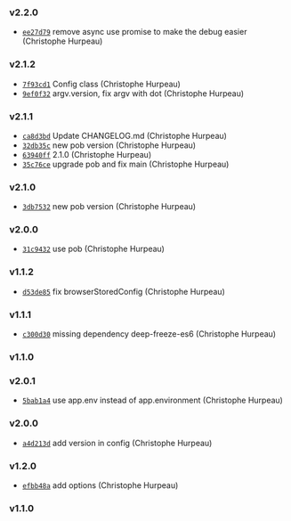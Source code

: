 ### v2.2.0

- [`ee27d79`](https://github.com/alpjs/alp-config/commit/ee27d79471ab7b44f8a25e3cedf24104f3007a1d) remove async use promise to make the debug easier (Christophe Hurpeau)

### v2.1.2

- [`7f93cd1`](https://github.com/alpjs/alp-config/commit/7f93cd1b7d1f3bc2895d149c5db7f2a80743086c) Config class (Christophe Hurpeau)
- [`9ef0f32`](https://github.com/alpjs/alp-config/commit/9ef0f321925f2c327d105a17dcef735538678e5d) argv.version, fix argv with dot (Christophe Hurpeau)

### v2.1.1

- [`ca8d3bd`](https://github.com/alpjs/alp-config/commit/ca8d3bd76e041f370b3acf0fff4cb1c8134b9a70) Update CHANGELOG.md (Christophe Hurpeau)
- [`32db35c`](https://github.com/alpjs/alp-config/commit/32db35ce6a2b676e3519596b2dccd560da56fc74) new pob version (Christophe Hurpeau)
- [`63940ff`](https://github.com/alpjs/alp-config/commit/63940ff70a7f48dfe5af481caa1b585a56b19bf9) 2.1.0 (Christophe Hurpeau)
- [`35c76ce`](https://github.com/alpjs/alp-config/commit/35c76cea0a7b48ba2f9799513420513e6ec138cd) upgrade pob and fix main (Christophe Hurpeau)

### v2.1.0

- [`3db7532`](https://github.com/alpjs/alp-config/commit/3db7532f26f4b865bcb803701a88e00f7734eb01) new pob version (Christophe Hurpeau)

### v2.0.0

- [`31c9432`](https://github.com/alpjs/alp-config/commit/31c9432046eb10fa6437e7fc86fbd95a3becd331) use pob (Christophe Hurpeau)

### v1.1.2

- [`d53de85`](https://github.com/alpjs/alp-config/commit/d53de85681a276e9aefcb2556bc0bb9d0dbd2322) fix browserStoredConfig (Christophe Hurpeau)


### v1.1.1

- [`c300d30`](https://github.com/alpjs/alp-config/commit/c300d30fff793e32faf39911224f023ac5830f2e) missing dependency deep-freeze-es6 (Christophe Hurpeau)

### v1.1.0



### v2.0.1

- [`5bab1a4`](https://github.com/alpjs/auk-config/commit/5bab1a494d50cc046feea7b79899ea773f6807e9) use app.env instead of app.environment (Christophe Hurpeau)

### v2.0.0

- [`a4d213d`](https://github.com/alpjs/auk-config/commit/a4d213de6b8efeb96445febee2cec1cec859a5c9) add version in config (Christophe Hurpeau)

### v1.2.0

- [`efbb48a`](https://github.com/alpjs/auk-config/commit/efbb48a195b181be2f6782adfbb900fee0f0b50c) add options (Christophe Hurpeau)

### v1.1.0



